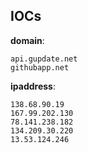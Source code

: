
## IOCs

__domain__:

```text
api.gupdate.net
githubapp.net
```
__ipaddress__:

```text
138.68.90.19
167.99.202.130
78.141.238.182
134.209.30.220
13.53.124.246
```